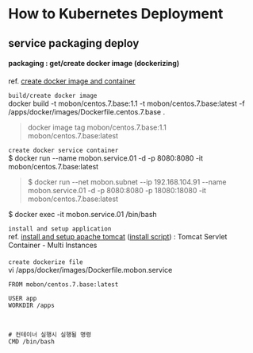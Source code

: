 # How to Kubernetes Deployment

## service packaging deploy

#### packaging : get/create docker image (dockerizing)
ref. [create docker image and container](../docker/create.image.n.container.md)

`build/create docker image`  
docker build -t mobon/centos.7.base:1.1 -t mobon/centos.7.base:latest -f /apps/docker/images/Dockerfile.centos.7.base .
>docker image tag mobon/centos.7.base:1.1 mobon/centos.7.base:latest

`create docker service container`  
$ docker run --name mobon.service.01 -d -p 8080:8080 -it mobon/centos.7.base:latest
>$ docker run --net mobon.subnet --ip 192.168.104.91 --name mobon.service.01 -d -p 8080:8080 -p 18080:18080 -it mobon/centos.7.base:latest

$ docker exec -it mobon.service.01 /bin/bash

`install and setup application`  
ref. [install and setup apache tomcat](../../apache.tomcat/install.n.setup) ([install script](../../apache.tomcat/install.n.setup.script.md)) : Tomcat Servlet Container - Multi Instances


#### 

`create dockerize file`  
vi /apps/docker/images/Dockerfile.mobon.service 
```
FROM mobon/centos.7.base:latest

USER app
WORKDIR /apps



# 컨테이너 실행시 실행될 명령
CMD /bin/bash
```
